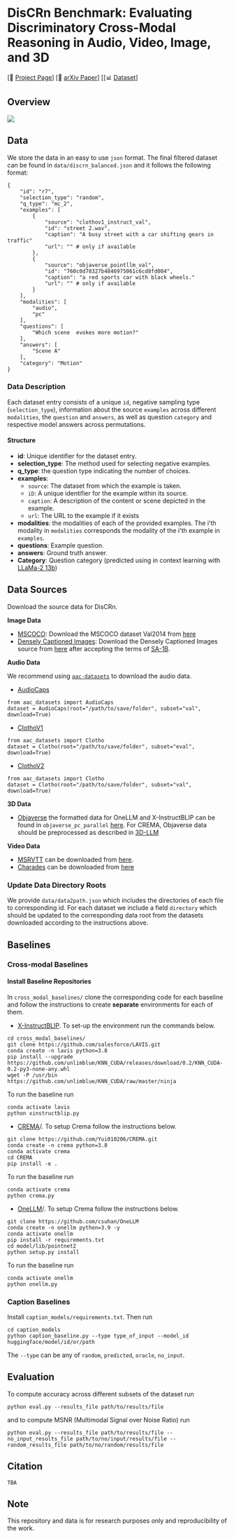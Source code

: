# DisCRn Benchmark: Evaluating Discriminatory Cross-Modal Reasoning in Audio, Video, Image, and 3D
[🍎 <a href=https://artemisp.github.io/discrn-dataset/>Project Page</a>] [📖 <a href=https://artemisp.github.io/discrn-dataset/> arXiv Paper</a>] [[📊 <a href=data/discrn_balanced.json >Dataset</a>]

## Overview
<img src="assets/topic_distribution_examples.png">

## Data
We store the data in an easy to use `json` format. The final filtered dataset can be found in `data/discrn_balanced.json` and it follows the following format:
```
{
    "id": "r7",
    "selection_type": "random",
    "q_type": "mc_2",
    "examples": [
        {
            "source": "clothov1_instruct_val",
            "id": "street 2.wav",
            "caption": "A busy street with a car shifting gears in traffic"
            "url": "" # only if available
        },
        {
            "source": "objaverse_pointllm_val",
            "id": "760c0d78327b4846975061c6cd8fd004",
            "caption": "a red sports car with black wheels."
            "url": "" # only if available
        }
    ],
    "modalities": [
        "audio",
        "pc"
    ],
    "questions": [
        "Which scene  evokes more motion?"
    ],
    "answers": [
        "Scene A"
    ],
    "category": "Motion"
}
```

### Data Description
Each dataset entry consists of a unique `id`, negative sampling type (`selection_type`), information about the source `examples` across different `modalities`, the `question` and `answers`, as well as question `category` and respective model answers across permutations. 

#### Structure

- **id**: Unique identifier for the dataset entry.
- **selection_type**: The method used for selecting negative examples.
- **q_type**: the question type indicating the number of choices.
- **examples**:
  - `source`: The dataset from which the example is taken.
  - `iD`: A unique identifier for the example within its source.
  - `caption`: A description of the content or scene depicted in the example.
  - `url`: The URL to the example if it exists
- **modalities**: the modalities of each of the provided examples. The i'th modality in `modalities` corresponds the modality of the i'th example in `examples`.
- **questions**: Example question. 
- **answers**: Ground truth answer. 
- **Category**: Question category (predicted using in context learning with [LLaMa-2 13b](https://huggingface.co/meta-llama/Llama-2-13b))


## Data Sources

Download the source data for DisCRn. 

**Image Data**
 * [MSCOCO](https://cocodataset.org/#home): Download the MSCOCO dataset Val2014 from [here](http://images.cocodataset.org/zips/val2014.zip)
 * [Densely Captioned Images](https://github.com/facebookresearch/DCI?tab=readme-ov-file): Download the Densely Captioned Images source from [here](https://scontent.xx.fbcdn.net/m1/v/t6/An_zz_Te0EtVC_cHtUwnyNKODapWXuNNPeBgZn_3XY8yDFzwHrNb-zwN9mYCbAeWUKQooCI9mVbwvzZDZzDUlscRjYxLKsw.tar?ccb=10-5&oh=00_AYAxjfFtxB_hSfxuY6SRYPGueZwDgHjTPetZDgieJdsi7g&oe=6682228A&_nc_sid=0fdd51) after accepting the terms of [SA-1B](https://ai.meta.com/datasets/segment-anything/). 

**Audio Data**

We recommend using [`aac-datasets`](https://github.com/Labbeti/aac-datasets) to download the audio data. 
* [AudioCaps](https://audiocaps.github.io/)
```
from aac_datasets import AudioCaps
dataset = AudioCaps(root="/path/to/save/folder", subset="val", download=True)
```
* [ClothoV1](https://zenodo.org/records/3490684)
```
from aac_datasets import Clotho
dataset = Clotho(root="/path/to/save/folder", subset="eval", download=True)
```
* [ClothoV2](https://zenodo.org/records/4783391)
```
from aac_datasets import Clotho
dataset = Clotho(root="/path/to/save/folder", subset="val", download=True)
```

**3D Data**
* [Objaverse](https://objaverse.allenai.org/) the formatted data for OneLLM and X-InstructBLIP can be found in `objaverse_pc_parallel` [here](https://console.cloud.google.com/storage/browser/sfr-ulip-code-release-research/ULIP-Objaverse_triplets;tab=objects?pageState=(%22StorageObjectListTable%22:(%22f%22:%22%255B%255D%22))&prefix=&forceOnObjectsSortingFiltering=false). For CREMA, Objaverse data should be preprocessed as described in [3D-LLM](https://github.com/UMass-Foundation-Model/3D-LLM)


**Video Data**
* [MSRVTT](https://www.microsoft.com/en-us/research/wp-content/uploads/2016/06/cvpr16.msr-vtt.tmei_.pdf) can be downloaded from [here](https://mega.nz/file/UnRnyb7A#es4XmqsLxl-B7MP0KAat9VibkH7J_qpKj9NcxLh8aHg). 
* [Charades](https://prior.allenai.org/projects/charades) can be downloaded from [here](https://ai2-public-datasets.s3-us-west-2.amazonaws.com/charades/Charades_v1_480.zip)

### Update Data Directory Roots
We provide `data/data2path.json` which includes the directories of each file to corresponding id. For each dataset we include a field `directory` which should be updated to the corresponding data root from the datasets downloaded according to the instructions above. 



## Baselines

### Cross-modal Baselines

#### Install Baseline Repositories
In `cross_modal_baselines/` clone the corresponding code for each baseline and follow the instructions to create **separate** environments for each of them.  
 * [X-InstructBLIP](https://arxiv.org/abs/2311.18799). To set-up the environment run the commands below.
 ```
 cd cross_modal_baselines/
 git clone https://github.com/salesforce/LAVIS.git
 conda create -n lavis python=3.8
 pip install --upgrade https://github.com/unlimblue/KNN_CUDA/releases/download/0.2/KNN_CUDA-0.2-py3-none-any.whl
 wget -P /usr/bin https://github.com/unlimblue/KNN_CUDA/raw/master/ninja
 ```
 To run the baseline run 
 ```
 conda activate lavis
 python xinstructblip.py
 ```
 * [CREMA](https://arxiv.org/abs/2402.05889)/. To setup Crema follow the instructions below.
 ```
 git clone https://github.com/Yui010206/CREMA.git
 conda create -n crema python=3.8
 conda activate crema 
 cd CREMA
 pip install -e .
 ```
 To run the baseline run 
 ```
 conda activate crema
 python crema.py
 ```
* [OneLLM](https://arxiv.org/abs/2402.05889)/. To setup Crema follow the instructions below.
 ```
 git clone https://github.com/csuhan/OneLLM
 conda create -n onellm python=3.9 -y
 conda activate onellm
 pip install -r requirements.txt
 cd model/lib/pointnet2
 python setup.py install
 ```
  To run the baseline run 
 ```
 conda activate onellm
 python onellm.py
 ```

### Caption Baselines

Install `caption_models/requirements.txt`. Then run 
```
cd caption_models
python caption_baseline.py --type type_of_input --model_id huggingface/model/id/or/path
```
The `--type` can be any of `random`, `predicted`, `oracle`, `no_input`.

## Evaluation

To compute accuracy across different subsets of the dataset run
```
python eval.py --results_file path/to/results/file
```
and to compute MSNR (Multimodal Signal over Noise Ratio) run
```
python eval.py --results_file path/to/results/file --no_input_results_file path/to/no/input/results/file --random_results_file path/to/no/random/results/file 
```

## Citation
```
TBA
```

## Note
This repository and data is for research purposes only and reproducibility of the work. 